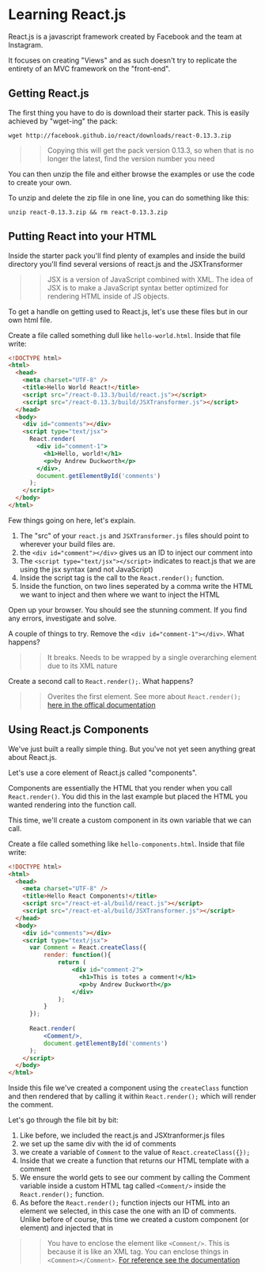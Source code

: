 # Learning React.js

React.js is a javascript framework created by Facebook and the team at Instagram. 

It focuses on creating "Views" and as such doesn't try to replicate the entirety of an MVC framework on the "front-end".

## Getting React.js

The first thing you have to do is download their starter pack. This is easily achieved by "wget-ing" the pack:

```shell
wget http://facebook.github.io/react/downloads/react-0.13.3.zip
```

>> Copying this will get the pack version 0.13.3, so when that is no longer the latest, find the version number you need

You can then unzip the file and either browse the examples or use the code to create your own. 

To unzip and delete the zip file in one line, you can do something like this:

```shell
unzip react-0.13.3.zip && rm react-0.13.3.zip
```

## Putting React into your HTML

Inside the starter pack you'll find plenty of examples and inside the build directory you'll find several versions of react.js and the JSXTransformer

>> JSX is a version of JavaScript combined with XML. The idea of JSX is to make a JavaScript syntax better optimized for rendering HTML inside of JS objects.

To get a handle on getting used to React.js, let's use these files but in our own html file.

Create a file called something dull like ```hello-world.html```. Inside that file write:

```html
<!DOCTYPE html>
<html>
  <head>
    <meta charset="UTF-8" />
    <title>Hello World React!</title>
    <script src="/react-0.13.3/build/react.js"></script>
    <script src="/react-0.13.3/build/JSXTransformer.js"></script>
  </head>
  <body>
    <div id="comments"></div>
    <script type="text/jsx">
      React.render(
        <div id="comment-1">
          <h1>Hello, world!</h1>
          <p>by Andrew Duckworth</p>
        </div>,
        document.getElementById('comments')
      );
    </script>
  </body>
</html>
```

Few things going on here, let's explain.

1. The "src" of your ```react.js``` and ```JSXTransformer.js``` files should point to wherever your build files are.
2. the ```<div id="comment"></div>``` gives us an ID to inject our comment into
3. The ```<script type="text/jsx"></script>``` indicates to react.js that we are using the jsx syntax (and not JavaScript)
4. Inside the script tag is the call to the ```React.render();``` function.
5. Inside the function, on two lines seperated by a comma write the HTML we want to inject and then where we want to inject the HTML

Open up your browser. You should see the stunning comment. If you find any errors, investigate and solve.

A couple of things to try. Remove the ```<div id="comment-1"></div>```. What happens?

>> It breaks. Needs to be wrapped by a single overarching element due to its XML nature

Create a second call to ```React.render();```. What happens?

>> Overites the first element. See more about ```React.render();``` [here in the offical documentation](http://facebook.github.io/react/docs/top-level-api.html#react.render)


## Using React.js Components

We've just built a really simple thing. But you've not yet seen anything great about React.js.

Let's use a core element of React.js called "components".

Components are essentially the HTML that you render when you call ```React.render()```. You did this in the last example but placed the HTML you wanted rendering into the function call.

This time, we'll create a custom component in its own variable that we can call.

Create a file called something like ```hello-components.html```. Inside that file write:


```html
<!DOCTYPE html>
<html>
  <head>
    <meta charset="UTF-8" />
    <title>Hello React Components!</title>
    <script src="/react-et-al/build/react.js"></script>
    <script src="/react-et-al/build/JSXTransformer.js"></script>
  </head>
  <body>
    <div id="comments"></div>
    <script type="text/jsx">
      var Comment = React.createClass({
          render: function(){
              return (
                  <div id="comment-2">
                    <h1>This is totes a comment!</h1>
                    <p>by Andrew Duckworth</p>
                  </div>
              );
          }
      });
      
      React.render(
          <Comment/>,
          document.getElementById('comments')
      );
    </script>
  </body>
</html>
```

Inside this file we've created a component using the ```createClass``` function and then rendered that by calling it within ```React.render();``` which will render the comment. 

Let's go through the file bit by bit:

1. Like before, we included the react.js and JSXtranformer.js files
2. we set up the same div with the id of comments
3. we create a variable of ```Comment``` to the value of ```React.createClass({});```
4. Inside that we create a function that returns our HTML template with a comment
5. We ensure the world gets to see our comment by calling the Comment variable inside a custom HTML tag called ```<Comment/>``` inside the ```React.render();``` function.
6. As before the ```React.render();``` function injects our HTML into an element we selected, in this case the one with an ID of comments. Unlike before of course, this time we created a custom component (or element) and injected that in

>> You have to enclose the element like ```<Comment/>```. This is because it is like an XML tag. You can enclose things in ```<Comment></Comment>```. [For reference see the documentation](http://facebook.github.io/react/tips/self-closing-tag.html)